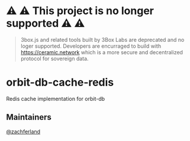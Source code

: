 # ⚠️ ⚠️ This project is no longer supported ⚠️ ⚠️ 
> 3box.js and related tools built by 3Box Labs are deprecated and no loger supported. Developers are encurraged to build with https://ceramic.network which is a more secure and decentralized protocol for sovereign data.

# orbit-db-cache-redis
Redis cache implementation for orbit-db

## Maintainers
[@zachferland](https://github.com/zachferland)
